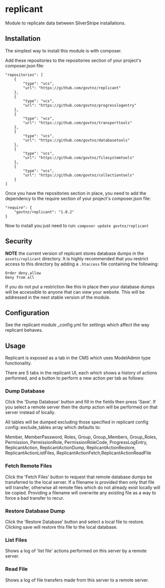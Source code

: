 # replicant

Module to replicate data between SilverStripe installations.

## Installation

The simplest way to install this module is with composer.

Add these repositories to the repositories section of your project's composer.json file:

	"repositories": [
		{
			"type": "vcs",
			"url": "https://github.com/govtnz/replicant"
		},
		{
			"type": "vcs",
			"url": "https://github.com/govtnz/progresslogentry"
		},
		{
			"type": "vcs",
			"url": "https://github.com/govtnz/transporttools"
		},
		{
			"type": "vcs",
			"url": "https://github.com/govtnz/databasetools"
		},
		{
			"type": "vcs",
			"url": "https://github.com/govtnz/filesystemtools"
		},
		{
			"type": "vcs",
			"url": "https://github.com/govtnz/collectiontools"
		}
	]

Once you have the repositories section in place, you need to add the dependency to the require section of your project's composer.json file:

	"require": {
		"govtnz/replicant": "1.0.2"
	}

Now to install you just need to run: `composer update govtnz/replicant`

## Security

**NOTE** the current version of replicant stores database dumps in the `assets/replicant` directory.
It is highly recommended that you restrict access to this directory by adding a `.htaccess` file containing the following:

	Order deny,allow
	Deny from all

If you do not put a restriction like this in place then your database dumps will be accessible to anyone that can view your website. This will be addressed in the next stable version of the module.

## Configuration

See the replicant module _config.yml for settings which affect the way replicant behaves.

## Usage

Replicant is exposed as a tab in the CMS which uses ModelAdmin type functionality.

There are 5 tabs in the replicant UI, each which shows a history of actions performed, and a button to perform a new action per tab as follows:

### Dump Database

Click the 'Dump Database' button and fill in the fields then press 'Save'. If you select a remote server then the dump action will be performed on that server instead of locally.

All tables will be dumped excluding those specified in replicant config config::exclude_tables array which defaults to:

Member, MemberPassword, Roles, Group, Group_Members, Group_Roles, Permission, PermissionRole, PermissionRoleCode, ProgressLogEntry, ReplicantAction, ReplicantActionDump, ReplicantActionRestore, ReplicantActionListFiles, ReplicantActionFetch,ReplicantActionReadFile

### Fetch Remote Files

Click the 'Fetch Files' button to request that remote database dumps be transferred to the local server. If a filename is provided then only that file will transfer, otherwise all remote files which do not already exist locally will be copied. Providing a filename will overwrite any existing file as a way to force a bad transfer to recur.

### Restore Database Dump

Click the 'Restore Database' button and select a local file to restore. Clicking save will restore this file to the local database.

### List Files

Shows a log of 'list file' actions performed on this server by a remote server.

### Read File

Shows a log of file transfers made from this server to a remote server.



